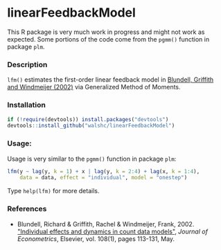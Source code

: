 # linearFeedbackModel

This R package is very much work in progress and might not work as expected. Some portions of the code come from the `pgmm()` function in package `plm`.

### Description

`lfm()` estimates the first-order linear feedback model in [Blundell, Griffith and Windmeijer (2002)](http://personalpages.manchester.ac.uk/staff/rachel.griffith/PublishedPapers/BlundellGriffithWindmeijer02.pdf) via Generalized Method of Moments.

### Installation
```r
if (!require(devtools)) install.packages("devtools")
devtools::install_github("walshc/linearFeedbackModel")
```

### Usage:
Usage is very similar to the `pgmm()` function in package `plm`:

```r
lfm(y ~ lag(y, k = 1) + x | lag(y, k = 2:4) + lag(x, k = 1:4),
    data = data, effect = "individual", model = "onestep")
```
Type `help(lfm)` for more details.

### References
 - Blundell, Richard & Griffith, Rachel & Windmeijer, Frank, 2002. ["Individual effects and dynamics in count data models"](http://personalpages.manchester.ac.uk/staff/rachel.griffith/PublishedPapers/BlundellGriffithWindmeijer02.pdf), *Journal of Econometrics*, Elsevier, vol. 108(1), pages 113-131, May.


